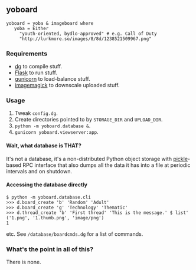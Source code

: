 ## yoboard

```dg
yoboard = yoba & imageboard where
   yoba = Either
     "youth-oriented, bydlo-approved" # e.g. Call of Duty
     "http://lurkmore.so/images/8/8d/1238521509967.png"
```

### Requirements

  * [dg](https://pyos.github.io/dg) to compile stuff.
  * [Flask](http://flask.pocoo.org/) to run stuff.
  * [gunicorn](http://gunicorn.org/) to load-balance stuff.
  * [imagemagick](http://www.imagemagick.org/) to downscale uploaded stuff.

### Usage

  1. Tweak `config.dg`.
  2. Create directories pointed to by `STORAGE_DIR` and `UPLOAD_DIR`.
  3. `python -m yoboard.database &`.
  4. `gunicorn yoboard.viewserver:app`.

#### Wait, what database is THAT?

It's not a database, it's a non-distributed Python object storage with
[pickle](http://docs.python.org/3.3/library/pickle.html)-based RPC interface
that also dumps all the data it has into a file at periodic intervals
and on shutdown.

#### Accessing the database directly

```dg
$ python -m yoboard.database.cli
>>> d.board_create 'b' 'Random' 'Adult'
>>> d.board_create 'g' 'Technology' 'Thematic'
>>> d.thread_create 'b' 'First thread' 'This is the message.' $ list' ('1.png', '1.thumb.png', 'image/png')
1
```

etc. See `/database/boardcmds.dg` for a list of commands.

### What's the point in all of this?

There is none.
